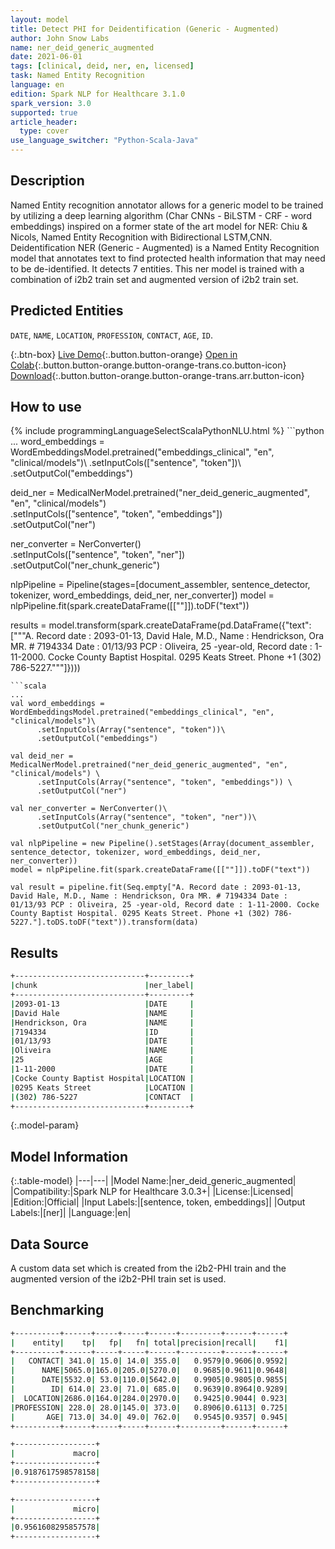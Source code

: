 ```yaml
---
layout: model
title: Detect PHI for Deidentification (Generic - Augmented)
author: John Snow Labs
name: ner_deid_generic_augmented
date: 2021-06-01
tags: [clinical, deid, ner, en, licensed]
task: Named Entity Recognition
language: en
edition: Spark NLP for Healthcare 3.1.0
spark_version: 3.0
supported: true
article_header:
  type: cover
use_language_switcher: "Python-Scala-Java"
---
```


## Description

Named Entity recognition annotator allows for a generic model to be trained by utilizing a deep learning algorithm (Char CNNs - BiLSTM - CRF - word embeddings) inspired on a former state of the art model for NER: Chiu & Nicols, Named Entity Recognition with Bidirectional LSTM,CNN. Deidentification NER (Generic  - Augmented) is a Named Entity Recognition model that annotates text to find protected health information that may need to be de-identified. It detects 7 entities. This ner model is trained with a combination of i2b2 train set and augmented version of i2b2 train set.

## Predicted Entities

`DATE`, `NAME`, `LOCATION`, `PROFESSION`, `CONTACT`, `AGE`, `ID`.

{:.btn-box}
[Live Demo](https://demo.johnsnowlabs.com/healthcare/NER_DEMOGRAPHICS/){:.button.button-orange}
[Open in Colab](https://colab.research.google.com/github/JohnSnowLabs/spark-nlp-workshop/blob/master/tutorials/Certification_Trainings/Healthcare/4.Clinical_DeIdentification.ipynb){:.button.button-orange.button-orange-trans.co.button-icon}
[Download](https://s3.amazonaws.com/auxdata.johnsnowlabs.com/clinical/models/ner_deid_generic_augmented_en_3.0.3_3.0_1622538123966.zip){:.button.button-orange.button-orange-trans.arr.button-icon}

## How to use



<div class="tabs-box" markdown="1">
{% include programmingLanguageSelectScalaPythonNLU.html %}
```python
...
word_embeddings = WordEmbeddingsModel.pretrained("embeddings_clinical", "en", "clinical/models")\
      .setInputCols(["sentence", "token"])\
      .setOutputCol("embeddings")

deid_ner = MedicalNerModel.pretrained("ner_deid_generic_augmented", "en", "clinical/models") \
      .setInputCols(["sentence", "token", "embeddings"]) \
      .setOutputCol("ner")

ner_converter = NerConverter()\
      .setInputCols(["sentence", "token", "ner"])\
      .setOutputCol("ner_chunk_generic")

nlpPipeline = Pipeline(stages=[document_assembler, sentence_detector, tokenizer, word_embeddings, deid_ner, ner_converter])
model = nlpPipeline.fit(spark.createDataFrame([[""]]).toDF("text"))

results = model.transform(spark.createDataFrame(pd.DataFrame({"text": ["""A. Record date : 2093-01-13, David Hale, M.D., Name : Hendrickson, Ora MR. # 7194334 Date : 01/13/93 PCP : Oliveira, 25 -year-old, Record date : 1-11-2000. Cocke County Baptist Hospital. 0295 Keats Street. Phone +1 (302) 786-5227."""]})))
```
```scala
...
val word_embeddings = WordEmbeddingsModel.pretrained("embeddings_clinical", "en", "clinical/models")\
      .setInputCols(Array("sentence", "token"))\
      .setOutputCol("embeddings")

val deid_ner = MedicalNerModel.pretrained("ner_deid_generic_augmented", "en", "clinical/models") \
      .setInputCols(Array("sentence", "token", "embeddings")) \
      .setOutputCol("ner")

val ner_converter = NerConverter()\
      .setInputCols(Array("sentence", "token", "ner"))\
      .setOutputCol("ner_chunk_generic")

val nlpPipeline = new Pipeline().setStages(Array(document_assembler, sentence_detector, tokenizer, word_embeddings, deid_ner, ner_converter))
model = nlpPipeline.fit(spark.createDataFrame([[""]]).toDF("text"))

val result = pipeline.fit(Seq.empty["A. Record date : 2093-01-13, David Hale, M.D., Name : Hendrickson, Ora MR. # 7194334 Date : 01/13/93 PCP : Oliveira, 25 -year-old, Record date : 1-11-2000. Cocke County Baptist Hospital. 0295 Keats Street. Phone +1 (302) 786-5227."].toDS.toDF("text")).transform(data)
```
</div>

## Results

```bash
+-----------------------------+---------+
|chunk                        |ner_label|
+-----------------------------+---------+
|2093-01-13                   |DATE     |
|David Hale                   |NAME     |
|Hendrickson, Ora             |NAME     |
|7194334                      |ID       |
|01/13/93                     |DATE     |
|Oliveira                     |NAME     |
|25                           |AGE      |
|1-11-2000                    |DATE     |
|Cocke County Baptist Hospital|LOCATION |
|0295 Keats Street            |LOCATION |
|(302) 786-5227               |CONTACT  |
+-----------------------------+---------+
```

{:.model-param}
## Model Information

{:.table-model}
|---|---|
|Model Name:|ner_deid_generic_augmented|
|Compatibility:|Spark NLP for Healthcare 3.0.3+|
|License:|Licensed|
|Edition:|Official|
|Input Labels:|[sentence, token, embeddings]|
|Output Labels:|[ner]|
|Language:|en|

## Data Source

A custom data set which is created from the i2b2-PHI train and the augmented version of the i2b2-PHI train set is used.

## Benchmarking

```bash
+----------+------+-----+-----+------+---------+------+------+
|    entity|    tp|   fp|   fn| total|precision|recall|    f1|
+----------+------+-----+-----+------+---------+------+------+
|   CONTACT| 341.0| 15.0| 14.0| 355.0|   0.9579|0.9606|0.9592|
|      NAME|5065.0|165.0|205.0|5270.0|   0.9685|0.9611|0.9648|
|      DATE|5532.0| 53.0|110.0|5642.0|   0.9905|0.9805|0.9855|
|        ID| 614.0| 23.0| 71.0| 685.0|   0.9639|0.8964|0.9289|
|  LOCATION|2686.0|164.0|284.0|2970.0|   0.9425|0.9044| 0.923|
|PROFESSION| 228.0| 28.0|145.0| 373.0|   0.8906|0.6113| 0.725|
|       AGE| 713.0| 34.0| 49.0| 762.0|   0.9545|0.9357| 0.945|
+----------+------+-----+-----+------+---------+------+------+

+------------------+
|             macro|
+------------------+
|0.9187617598578158|
+------------------+

+------------------+
|             micro|
+------------------+
|0.9561608295857578|
+------------------+
```

